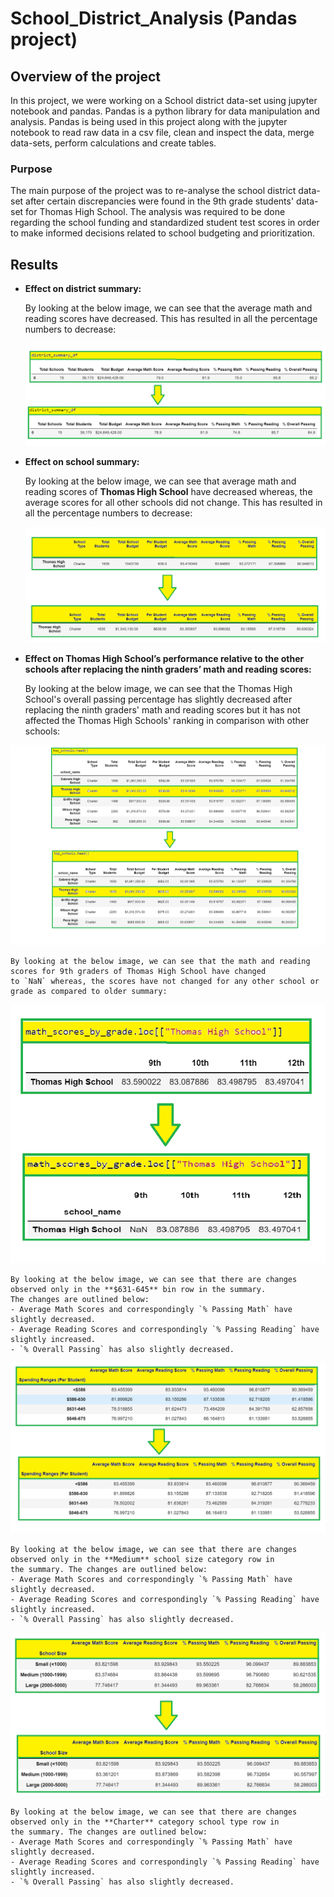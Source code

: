 # School_District_Analysis (Pandas project)

## Overview of the project 

In this project, we were working on a School district data-set using jupyter notebook and pandas. Pandas is a python
library for data manipulation and analysis. Pandas is being used in this project along with the jupyter notebook to
read raw data in a csv file, clean and inspect the data, merge data-sets, perform calculations and create tables.

### Purpose 

The main purpose of the project was to re-analyse the school district data-set after certain discrepancies were found in the 9th grade students' data-set for Thomas High School. The analysis was required to be done regarding the school funding and standardized student test scores in order to make informed decisions related to school budgeting and prioritization.

## Results

- **Effect on district summary:**
  
  By looking at the below image, we can see that the average math and reading scores have decreased.
  This has resulted in all the percentage numbers to decrease:

  ![district_summary](Image_analysis/district_summary.png)

- **Effect on school summary:**

  By looking at the below image, we can see that average math and reading scores of **Thomas High School** have decreased
  whereas, the average scores for all other schools did not change. This has resulted in all the percentage numbers to decrease:

  ![school_summary](Image_analysis/school_summary.png)

 - **Effect on Thomas High School’s performance relative to the other schools after replacing the ninth graders’ math and reading     scores:**

   
    By looking at the below image, we can see that the Thomas High School's overall passing percentage has slightly decreased after replacing the ninth graders' math and reading scores but it has not affected the Thomas High Schools' ranking in comparison with other schools:

  ![rank](Image_analysis/rank.png)

    By looking at the below image, we can see that the math and reading scores for 9th graders of Thomas High School have changed
    to `NaN` whereas, the scores have not changed for any other school or grade as compared to older summary:

  ![math_grade_summary](Image_analysis/math_grade_summary.png)

    By looking at the below image, we can see that there are changes observed only in the **$631-645** bin row in the summary.
    The changes are outlined below:
    - Average Math Scores and correspondingly `% Passing Math` have slightly decreased.
    - Average Reading Scores and correspondingly `% Passing Reading` have slightly increased.
    - `% Overall Passing` has also slightly decreased.

  ![spending_summary](Image_analysis/spending_summary.png)

    By looking at the below image, we can see that there are changes observed only in the **Medium** school size category row in
    the summary. The changes are outlined below:
    - Average Math Scores and correspondingly `% Passing Math` have slightly decreased.
    - Average Reading Scores and correspondingly `% Passing Reading` have slightly increased.
    - `% Overall Passing` has also slightly decreased.
  ![size_summary](Image_analysis/size_summary.png)

    By looking at the below image, we can see that there are changes observed only in the **Charter** category school type row in
    the summary. The changes are outlined below:
    - Average Math Scores and correspondingly `% Passing Math` have slightly decreased.
    - Average Reading Scores and correspondingly `% Passing Reading` have slightly increased.
    - `% Overall Passing` has also slightly decreased.